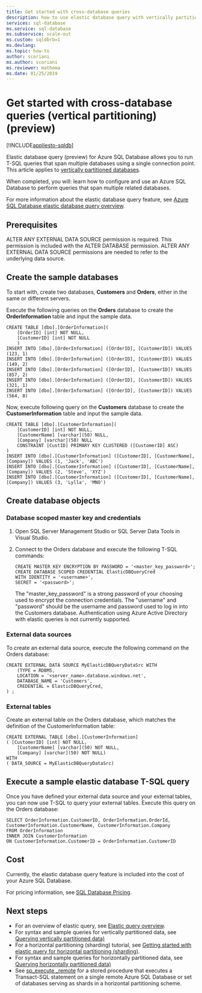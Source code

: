 ```yaml
---
title: Get started with cross-database queries
description: how to use elastic database query with vertically partitioned databases
services: sql-database
ms.service: sql-database
ms.subservice: scale-out
ms.custom: sqldbrb=1
ms.devlang: 
ms.topic: how-to
author: scoriani 
ms.author: scoriani
ms.reviewer: mathoma
ms.date: 01/25/2019
---
```

# Get started with cross-database queries (vertical partitioning) (preview)
[!INCLUDE[appliesto-sqldb](../includes/appliesto-sqldb.md)]

Elastic database query (preview) for Azure SQL Database allows you to run T-SQL queries that span multiple databases using a single connection point. This article applies to [vertically partitioned databases](elastic-query-vertical-partitioning.md).  

When completed, you will: learn how to configure and use an Azure SQL Database to perform queries that span multiple related databases.

For more information about the elastic database query feature, see  [Azure SQL Database elastic database query overview](elastic-query-overview.md).

## Prerequisites

ALTER ANY EXTERNAL DATA SOURCE permission is required. This permission is included with the ALTER DATABASE permission. ALTER ANY EXTERNAL DATA SOURCE permissions are needed to refer to the underlying data source.

## Create the sample databases

To start with, create two databases, **Customers** and **Orders**, either in the same or different servers.

Execute the following queries on the **Orders** database to create the **OrderInformation** table and input the sample data.

```tsql
CREATE TABLE [dbo].[OrderInformation](
    [OrderID] [int] NOT NULL,
    [CustomerID] [int] NOT NULL
    )
INSERT INTO [dbo].[OrderInformation] ([OrderID], [CustomerID]) VALUES (123, 1)
INSERT INTO [dbo].[OrderInformation] ([OrderID], [CustomerID]) VALUES (149, 2)
INSERT INTO [dbo].[OrderInformation] ([OrderID], [CustomerID]) VALUES (857, 2)
INSERT INTO [dbo].[OrderInformation] ([OrderID], [CustomerID]) VALUES (321, 1)
INSERT INTO [dbo].[OrderInformation] ([OrderID], [CustomerID]) VALUES (564, 8)
```

Now, execute following query on the **Customers** database to create the **CustomerInformation** table and input the sample data.

```tsql
CREATE TABLE [dbo].[CustomerInformation](
    [CustomerID] [int] NOT NULL,
    [CustomerName] [varchar](50) NULL,
    [Company] [varchar](50) NULL
    CONSTRAINT [CustID] PRIMARY KEY CLUSTERED ([CustomerID] ASC)
)
INSERT INTO [dbo].[CustomerInformation] ([CustomerID], [CustomerName], [Company]) VALUES (1, 'Jack', 'ABC')
INSERT INTO [dbo].[CustomerInformation] ([CustomerID], [CustomerName], [Company]) VALUES (2, 'Steve', 'XYZ')
INSERT INTO [dbo].[CustomerInformation] ([CustomerID], [CustomerName], [Company]) VALUES (3, 'Lylla', 'MNO')
```

## Create database objects

### Database scoped master key and credentials

1. Open SQL Server Management Studio or SQL Server Data Tools in Visual Studio.
2. Connect to the Orders database and execute the following T-SQL commands:

    ```tsql
    CREATE MASTER KEY ENCRYPTION BY PASSWORD = '<master_key_password>';
    CREATE DATABASE SCOPED CREDENTIAL ElasticDBQueryCred
    WITH IDENTITY = '<username>',
    SECRET = '<password>';  
    ```

    The "master_key_password" is a strong password of your choosing used to encrypt the connection credentials. 
    The "username" and "password" should be the username and password used to log in into the Customers database.
    Authentication using Azure Active Directory with elastic queries is not currently supported.

### External data sources

To create an external data source, execute the following command on the Orders database:

```tsql
CREATE EXTERNAL DATA SOURCE MyElasticDBQueryDataSrc WITH
    (TYPE = RDBMS,
    LOCATION = '<server_name>.database.windows.net',
    DATABASE_NAME = 'Customers',
    CREDENTIAL = ElasticDBQueryCred,
) ;
```

### External tables

Create an external table on the Orders database, which matches the definition of the CustomerInformation table:

```tsql
CREATE EXTERNAL TABLE [dbo].[CustomerInformation]
( [CustomerID] [int] NOT NULL,
    [CustomerName] [varchar](50) NOT NULL,
    [Company] [varchar](50) NOT NULL)
WITH
( DATA_SOURCE = MyElasticDBQueryDataSrc)
```

## Execute a sample elastic database T-SQL query

Once you have defined your external data source and your external tables, you can now use T-SQL to query your external tables. Execute this query on the Orders database:

```tsql
SELECT OrderInformation.CustomerID, OrderInformation.OrderId, CustomerInformation.CustomerName, CustomerInformation.Company
FROM OrderInformation
INNER JOIN CustomerInformation
ON CustomerInformation.CustomerID = OrderInformation.CustomerID
```

## Cost

Currently, the elastic database query feature is included into the cost of your Azure SQL Database.  

For pricing information, see [SQL Database Pricing](https://azure.microsoft.com/pricing/details/sql-database).

## Next steps

* For an overview of elastic query, see [Elastic query overview](elastic-query-overview.md).
* For syntax and sample queries for vertically partitioned data, see [Querying vertically partitioned data)](elastic-query-vertical-partitioning.md)
* For a horizontal partitioning (sharding) tutorial, see [Getting started with elastic query for horizontal partitioning (sharding)](elastic-query-getting-started.md).
* For syntax and sample queries for horizontally partitioned data, see [Querying horizontally partitioned data)](elastic-query-horizontal-partitioning.md)
* See [sp\_execute \_remote](/sql/relational-databases/system-stored-procedures/sp-execute-remote-azure-sql-database) for a stored procedure that executes a Transact-SQL statement on a single remote Azure SQL Database or set of databases serving as shards in a horizontal partitioning scheme.
